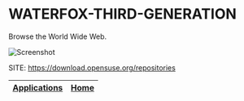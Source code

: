 # WATERFOX-THIRD-GENERATION
 
 Browse the World Wide Web.
 
 ![Screenshot](https://appimage.github.io/database/Waterfox_Third_Generation/screenshot.png)
 
 SITE: https://download.opensuse.org/repositories

 | [Applications](https://portable-linux-apps.github.io/apps.html) | [Home](https://portable-linux-apps.github.io)
 | --- | --- |
